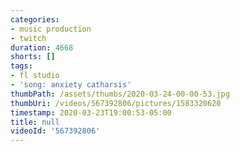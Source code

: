 ```yaml
---
categories:
- music production
- twitch
duration: 4668
shorts: []
tags:
- fl studio
- 'song: anxiety catharsis'
thumbPath: /assets/thumbs/2020-03-24-00-00-53.jpg
thumbUri: /videos/567392806/pictures/1583320620
timestamp: 2020-03-23T19:00:53-05:00
title: null
videoId: '567392806'
---
```

